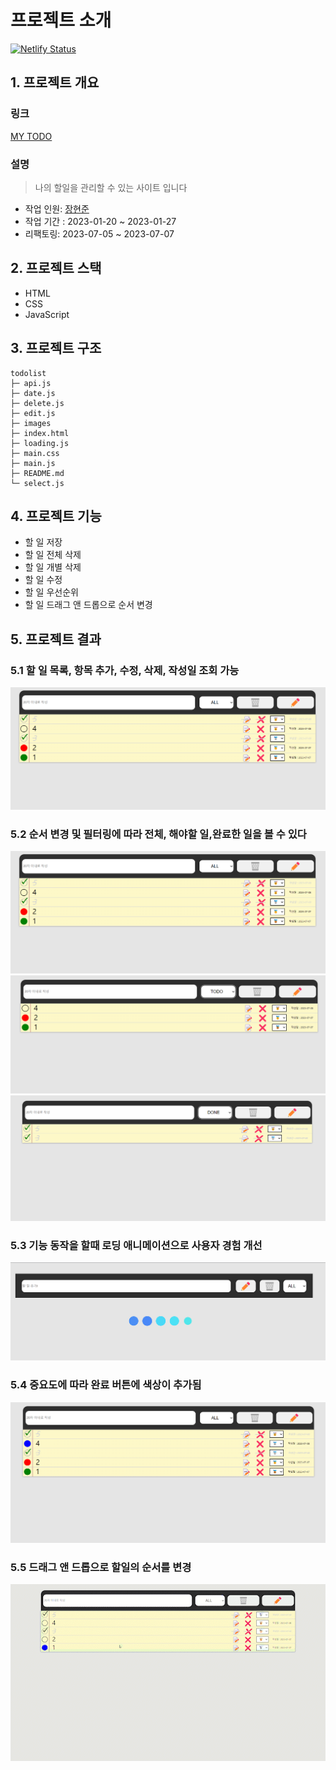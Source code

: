 # 프로젝트 소개
[![Netlify Status](https://api.netlify.com/api/v1/badges/9ec7909a-ce0e-4741-9311-5f056733c261/deploy-status)](https://app.netlify.com/sites/zesty-croquembouche-345c5a/deploys)
## 1. 프로젝트 개요
### 링크
[MY TODO](https://zesty-croquembouche-345c5a.netlify.app/)

### 설명
> 나의 할일을 관리할 수 있는 사이트 입니다

- 작업 인원: [장현준](https://github.com/hyeon17)
- 작업 기간 : 2023-01-20 ~ 2023-01-27
- 리팩토링: 2023-07-05 ~ 2023-07-07

## 2. 프로젝트 스택
- HTML
- CSS
- JavaScript

## 3. 프로젝트 구조
```
todolist
├─ api.js
├─ date.js
├─ delete.js
├─ edit.js
├─ images
├─ index.html
├─ loading.js
├─ main.css
├─ main.js
├─ README.md
└─ select.js
```
## 4. 프로젝트 기능
- 할 일 저장
- 할 일 전체 삭제
- 할 일 개별 삭제
- 할 일 수정
- 할 일 우선순위
- 할 일 드래그 앤 드롭으로 순서 변경
## 5. 프로젝트 결과
### 5.1 할 일 목록, 항목 추가, 수정, 삭제, 작성일 조회 가능
![](/images/main.png)

### 5.2 순서 변경 및 필터링에 따라 전체, 해야할 일,완료한 일을 볼 수 있다
![](/images/main.png)
![](/images/3.png)
![](/images/4.png)

### 5.3 기능 동작을 할때 로딩 애니메이션으로 사용자 경험 개선
![](/images/5.png)

### 5.4 중요도에 따라 완료 버튼에 색상이 추가됨
![](/images/1.png)

### 5.5 드래그 앤 드롭으로 할일의 순서를 변경
![](/images/swap.gif)
